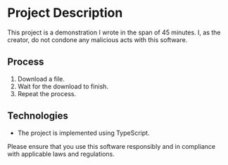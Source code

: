# Project Description

This project is a demonstration I wrote in the span of 45 minutes. I, as the creator, do not condone any malicious acts with this software.

## Process

1. Download a file.
2. Wait for the download to finish.
3. Repeat the process.

## Technologies

- The project is implemented using TypeScript.

Please ensure that you use this software responsibly and in compliance with applicable laws and regulations.
